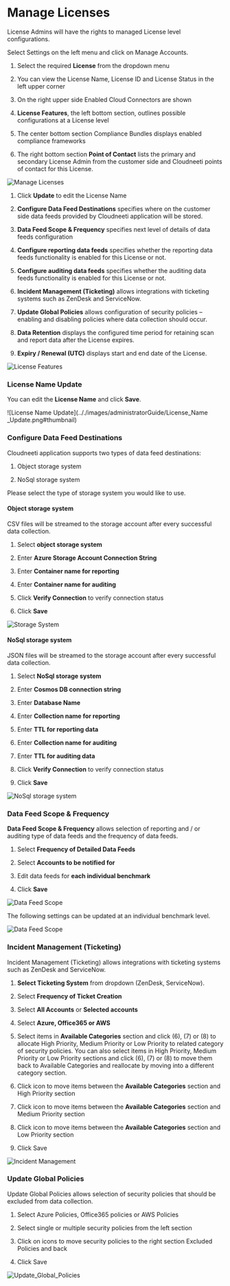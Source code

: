 Manage Licenses
===============

License Admins will have the rights to managed License level configurations.

Select Settings on the left menu and click on Manage Accounts.

1. Select the required **License** from the dropdown menu

2. You can view the License Name, License ID and License Status in the left
    upper corner

3. On the right upper side Enabled Cloud Connectors are shown

4. **License Features**, the left bottom section, outlines possible
    configurations at a License level

5. The center bottom section Compliance Bundles displays enabled compliance
    frameworks

6. The right bottom section **Point of Contact** lists the primary and
    secondary License Admin from the customer side and Cloudneeti points of
    contact for this License.

![Manage Licenses](.././images/administratorGuide/Manage_Licenses.png#thumbnail)

1. Click **Update** to edit the License Name

2. **Configure Data Feed Destinations** specifies where on the customer side
    data feeds provided by Cloudneeti application will be stored.

3. **Data Feed Scope & Frequency** specifies next level of details of data
    feeds configuration

4. **Configure reporting data feeds** specifies whether the reporting data
    feeds functionality is enabled for this License or not.

5. **Configure auditing data feeds** specifies whether the auditing data feeds
    functionality is enabled for this License or not.

6. **Incident Management (Ticketing)** allows integrations with ticketing
    systems such as ZenDesk and ServiceNow.

7. **Update Global Policies** allows configuration of security policies –
    enabling and disabling policies where data collection should occur.

8. **Data Retention** displays the configured time period for retaining scan
    and report data after the License expires.

9. **Expiry / Renewal (UTC)** displays start and end date of the License.

![License Features](.././images/administratorGuide/License_Features.png#thumbnail)

### License Name Update

You can edit the **License Name** and click **Save**.

![License Name Update](.././images/administratorGuide/License_Name _Update.png#thumbnail)

### Configure Data Feed Destinations

Cloudneeti application supports two types of data feed destinations:

1. Object storage system

2. NoSql storage system

Please select the type of storage system you would like to use.

#### Object storage system

CSV files will be streamed to the storage account after every successful data
collection.

1. Select **object storage system**

2. Enter **Azure Storage Account Connection String**

3. Enter **Container name for reporting**

4. Enter **Container name for auditing**

5. Click **Verify Connection** to verify connection status

6. Click **Save**

![Storage System](.././images/administratorGuide/Storage_System.png#thumbnail)

#### NoSql storage system

JSON files will be streamed to the storage account after every successful data
collection.

1. Select **NoSql storage system**

2. Enter **Cosmos DB connection string**

3. Enter **Database Name**

4. Enter **Collection name for reporting**

5. Enter **TTL for reporting data**

6. Enter **Collection name for auditing**

7. Enter **TTL for auditing data**

8. Click **Verify Connection** to verify connection status

9. Click **Save**

![NoSql storage system](.././images/administratorGuide/NoSql_Storage_System.png#thumbnail)

### Data Feed Scope & Frequency

**Data Feed Scope & Frequency** allows selection of reporting and / or auditing
type of data feeds and the frequency of data feeds.

1. Select **Frequency of Detailed Data Feeds**

2. Select **Accounts to be notified for**

3. Edit data feeds for **each individual benchmark**

4. Click **Save**

![Data Feed Scope](.././images/administratorGuide/Data_Feed_Scope.png#thumbnail)

The following settings can be updated at an individual benchmark level.

![Data Feed Scope](.././images/administratorGuide/Benchmark_Level.png#thumbnail)

### Incident Management (Ticketing)

Incident Management (Ticketing) allows integrations with ticketing systems such
as ZenDesk and ServiceNow.

1. **Select Ticketing System** from dropdown (ZenDesk, ServiceNow).

2. Select **Frequency of Ticket Creation**

3. Select **All Accounts** or **Selected accounts**

4. Select **Azure, Office365 or AWS**

5. Select items in **Available Categories** section and click (6), (7) or (8)
    to allocate High Priority, Medium Priority or Low Priority to related
    category of security policies. You can also select items in High Priority,
    Medium Priority or Low Priority sections and click (6), (7) or (8) to move
    them back to Available Categories and reallocate by moving into a different
    category section.

6. Click icon to move items between the **Available Categories** section and
    High Priority section

7. Click icon to move items between the **Available Categories** section and
    Medium Priority section

8. Click icon to move items between the **Available Categories** section and
    Low Priority section

9. Click Save

![Incident Management](.././images/administratorGuide/Incident_Management.png#thumbnail)

### Update Global Policies

Update Global Policies allows selection of security policies that should be
excluded from data collection.

1. Select Azure Policies, Office365 policies or AWS Policies

2. Select single or multiple security policies from the left section

3. Click on icons to move security policies to the right section Excluded
    Policies and back

4. Click Save

![Update_Global_Policies](.././images/administratorGuide/Update_Global_Policies.png#thumbnail)
